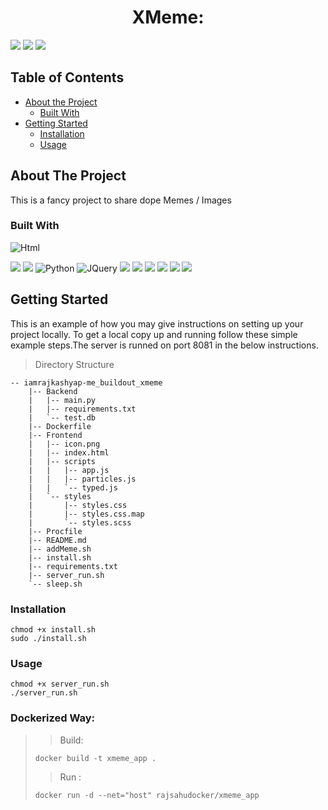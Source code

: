 <h1 align="center">XMeme: </h1>

[![](https://img.shields.io/badge/Swagger%20-Docs-blue.svg)](https://xmeme-raj.herokuapp.com/docs)
[![](https://img.shields.io/badge/Backend-launch-Yellow.svg)](https://xmeme-raj.herokuapp.com/)
[![](https://img.shields.io/badge/Frontend-launch-blue.svg)](https://xmeme-raj.netlify.app/)

<!-- TABLE OF CONTENTS -->

## Table of Contents

- [About the Project](#about-the-project)
  - [Built With](#built-with)
- [Getting Started](#getting-started)
  - [Installation](#installation)
  - [Usage](#usage)

<!-- ABOUT THE PROJECT -->

## About The Project

This is a fancy project to share dope Memes / Images

### Built With

![Html](https://cdn.svgporn.com/logos/html-5.svg)

![](https://cdn.svgporn.com/logos/sass.svg)
![](https://camo.githubusercontent.com/86d9ca3437f5034da052cf0fd398299292aab0e4479b58c20f2fc37dd8ccbe05/68747470733a2f2f666173746170692e7469616e676f6c6f2e636f6d2f696d672f6c6f676f2d6d617267696e2f6c6f676f2d7465616c2e706e67)
![Python](https://cdn.svgporn.com/logos/python.svg)
![JQuery](https://cdn.svgporn.com/logos/jquery.svg)
![](https://cdn.svgporn.com/logos/docker.svg)
![](https://cdn.svgporn.com/logos/javascript.svg)
![](https://cdn.svgporn.com/logos/gunicorn.svg)
![](https://cdn.svgporn.com/logos/vue.svg)
![](https://cdn.svgporn.com/logos/heroku.svg)
![](https://cdn.svgporn.com/logos/netlify.svg)

<!-- GETTING STARTED -->

## Getting Started

This is an example of how you may give instructions on setting up your project locally.
To get a local copy up and running follow these simple example steps.The server is runned on port 8081 in the below instructions.

> Directory Structure

```
-- iamrajkashyap-me_buildout_xmeme
    |-- Backend
    |   |-- main.py
    |   |-- requirements.txt
    |   `-- test.db
    |-- Dockerfile
    |-- Frontend
    |   |-- icon.png
    |   |-- index.html
    |   |-- scripts
    |   |   |-- app.js
    |   |   |-- particles.js
    |   |   `-- typed.js
    |   `-- styles
    |       |-- styles.css
    |       |-- styles.css.map
    |       `-- styles.scss
    |-- Procfile
    |-- README.md
    |-- addMeme.sh
    |-- install.sh
    |-- requirements.txt
    |-- server_run.sh
    `-- sleep.sh
```

### Installation

```
chmod +x install.sh
sudo ./install.sh
```

### Usage

```
chmod +x server_run.sh
./server_run.sh
```

### Dockerized Way:

> > Build:
>
> ```
> docker build -t xmeme_app .
> ```
>
> > Run :
>
> ```
> docker run -d --net="host" rajsahudocker/xmeme_app
> ```
